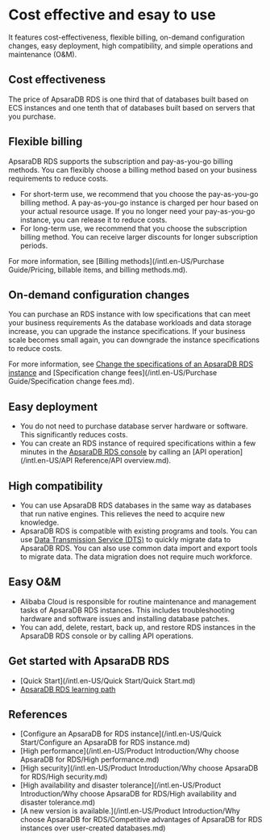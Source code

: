 # Cost effective and esay to use

It features cost-effectiveness, flexible billing, on-demand configuration changes, easy deployment, high compatibility, and simple operations and maintenance \(O&M\).

## Cost effectiveness

The price of ApsaraDB RDS is one third that of databases built based on ECS instances and one tenth that of databases built based on servers that you purchase.

## Flexible billing

ApsaraDB RDS supports the subscription and pay-as-you-go billing methods. You can flexibly choose a billing method based on your business requirements to reduce costs.

-   For short-term use, we recommend that you choose the pay-as-you-go billing method. A pay-as-you-go instance is charged per hour based on your actual resource usage. If you no longer need your pay-as-you-go instance, you can release it to reduce costs.
-   For long-term use, we recommend that you choose the subscription billing method. You can receive larger discounts for longer subscription periods.

For more information, see [Billing methods](/intl.en-US/Purchase Guide/Pricing, billable items, and billing methods.md).

## On-demand configuration changes

You can purchase an RDS instance with low specifications that can meet your business requirements As the database workloads and data storage increase, you can upgrade the instance specifications. If your business scale becomes small again, you can downgrade the instance specifications to reduce costs.

For more information, see [Change the specifications of an ApsaraDB RDS instance]() and [Specification change fees](/intl.en-US/Purchase Guide/Specification change fees.md).

## Easy deployment

-   You do not need to purchase database server hardware or software. This significantly reduces costs.
-   You can create an RDS instance of required specifications within a few minutes in the [ApsaraDB RDS console](https://rdsnext.console.aliyun.com) by calling an [API operation](/intl.en-US/API Reference/API overview.md).

## High compatibility

-   You can use ApsaraDB RDS databases in the same way as databases that run native engines. This relieves the need to acquire new knowledge.
-   ApsaraDB RDS is compatible with existing programs and tools. You can use [Data Transmission Service \(DTS\)]() to quickly migrate data to ApsaraDB RDS. You can also use common data import and export tools to migrate data. The data migration does not require much workforce.

## Easy O&M

-   Alibaba Cloud is responsible for routine maintenance and management tasks of ApsaraDB RDS instances. This includes troubleshooting hardware and software issues and installing database patches.
-   You can add, delete, restart, back up, and restore RDS instances in the ApsaraDB RDS console or by calling API operations.

## Get started with ApsaraDB RDS

-   [Quick Start](/intl.en-US/Quick Start/Quick Start.md)
-   [ApsaraDB RDS learning path](https://www.alibabacloud.com/getting-started/learningpath/rds)

## References

-   [Configure an ApsaraDB for RDS instance](/intl.en-US/Quick Start/Configure an ApsaraDB for RDS instance.md)
-   [High performance](/intl.en-US/Product Introduction/Why choose ApsaraDB for RDS/High performance.md)
-   [High security](/intl.en-US/Product Introduction/Why choose ApsaraDB for RDS/High security.md)
-   [High availability and disaster tolerance](/intl.en-US/Product Introduction/Why choose ApsaraDB for RDS/High availability and disaster tolerance.md)
-   [A new version is available.](/intl.en-US/Product Introduction/Why choose ApsaraDB for RDS/Competitive advantages of ApsaraDB for RDS instances over user-created databases.md)

